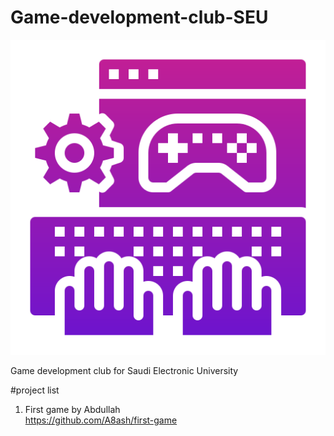 # Game-development-club-SEU


<p align="center">
<img src=https://github.com/Obaidiaa/Game-development-club-SEU/blob/main/Untitled_design.png/>
</p>


Game development club for Saudi Electronic University 


#project list

1. First game by Abdullah <br>
<a>https://github.com/A8ash/first-game</a>

